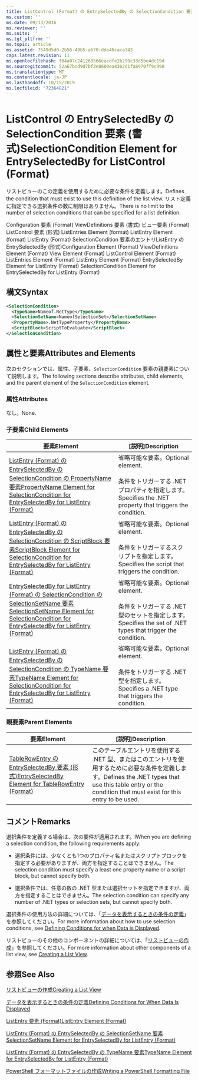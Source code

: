 ```yaml
---
title: ListControl (Format) の EntrySelectedBy の SelectionCondition 要素Microsoft Docs
ms.custom: ''
ms.date: 09/13/2016
ms.reviewer: ''
ms.suite: ''
ms.tgt_pltfrm: ''
ms.topic: article
ms.assetid: 7649d5d0-2b56-49b5-a670-dde46caca343
caps.latest.revision: 11
ms.openlocfilehash: f04a07c241268566eaedfe2b299c33d5be4dc19d
ms.sourcegitcommit: 52a67bcd9d7bf3e8600ea4302d1fa8970ff9c998
ms.translationtype: MT
ms.contentlocale: ja-JP
ms.lasthandoff: 10/15/2019
ms.locfileid: "72364821"
---
```

# <a name="selectioncondition-element-for-entryselectedby-for-listcontrol-format"></a><span data-ttu-id="4d4fd-102">ListControl の EntrySelectedBy の SelectionCondition 要素 (書式)</span><span class="sxs-lookup"><span data-stu-id="4d4fd-102">SelectionCondition Element for EntrySelectedBy for ListControl (Format)</span></span>

<span data-ttu-id="4d4fd-103">リストビューのこの定義を使用するために必要な条件を定義します。</span><span class="sxs-lookup"><span data-stu-id="4d4fd-103">Defines the condition that must exist to use this definition of the list view.</span></span> <span data-ttu-id="4d4fd-104">リスト定義に指定できる選択条件の数に制限はありません。</span><span class="sxs-lookup"><span data-stu-id="4d4fd-104">There is no limit to the number of selection conditions that can be specified for a list definition.</span></span>

<span data-ttu-id="4d4fd-105">Configuration 要素 (Format) ViewDefinitions 要素 (書式) ビュー要素 (Format) ListControl 要素 (形式) ListEntries Element (format) ListEntry Element (format) ListEntry (Format) SelectionCondition 要素のエントリListEntry の EntrySelectedBy (形式)</span><span class="sxs-lookup"><span data-stu-id="4d4fd-105">Configuration Element (Format) ViewDefinitions Element (Format) View Element (Format) ListControl Element (Format) ListEntries Element (Format) ListEntry Element (Format) EntrySelectedBy Element for ListEntry (Format) SelectionCondition Element for EntrySelectedBy for ListEntry (Format)</span></span>

## <a name="syntax"></a><span data-ttu-id="4d4fd-106">構文</span><span class="sxs-lookup"><span data-stu-id="4d4fd-106">Syntax</span></span>

```xml
<SelectionCondition>
  <TypeName>Nameof.NetType</TypeName>
  <SelectionSetName>NameofSelectionSet</SelectionSetName>
  <PropertyName>.NetTypeProperty</PropertyName>
  <ScriptBlock>ScriptToEvaluate</ScriptBlock>
</SelectionCondition>
```

## <a name="attributes-and-elements"></a><span data-ttu-id="4d4fd-107">属性と要素</span><span class="sxs-lookup"><span data-stu-id="4d4fd-107">Attributes and Elements</span></span>

<span data-ttu-id="4d4fd-108">次のセクションでは、属性、子要素、`SelectionCondition` 要素の親要素について説明します。</span><span class="sxs-lookup"><span data-stu-id="4d4fd-108">The following sections describe attributes, child elements, and the parent element of the `SelectionCondition` element.</span></span>

### <a name="attributes"></a><span data-ttu-id="4d4fd-109">属性</span><span class="sxs-lookup"><span data-stu-id="4d4fd-109">Attributes</span></span>

<span data-ttu-id="4d4fd-110">なし。</span><span class="sxs-lookup"><span data-stu-id="4d4fd-110">None.</span></span>

### <a name="child-elements"></a><span data-ttu-id="4d4fd-111">子要素</span><span class="sxs-lookup"><span data-stu-id="4d4fd-111">Child Elements</span></span>

|<span data-ttu-id="4d4fd-112">要素</span><span class="sxs-lookup"><span data-stu-id="4d4fd-112">Element</span></span>|<span data-ttu-id="4d4fd-113">[説明]</span><span class="sxs-lookup"><span data-stu-id="4d4fd-113">Description</span></span>|
|-------------|-----------------|
|[<span data-ttu-id="4d4fd-114">ListEntry (Format) の EntrySelectedBy の SelectionCondition の PropertyName 要素</span><span class="sxs-lookup"><span data-stu-id="4d4fd-114">PropertyName Element for SelectionCondition for EntrySelectedBy for ListEntry (Format)</span></span>](./propertyname-element-for-selectioncondition-for-entryselectedby-for-listcontrol-format.md)|<span data-ttu-id="4d4fd-115">省略可能な要素。</span><span class="sxs-lookup"><span data-stu-id="4d4fd-115">Optional element.</span></span><br /><br /> <span data-ttu-id="4d4fd-116">条件をトリガーする .NET プロパティを指定します。</span><span class="sxs-lookup"><span data-stu-id="4d4fd-116">Specifies the .NET property that triggers the condition.</span></span>|
|[<span data-ttu-id="4d4fd-117">ListEntry (Format) の EntrySelectedBy の SelectionCondition の ScriptBlock 要素</span><span class="sxs-lookup"><span data-stu-id="4d4fd-117">ScriptBlock Element for SelectionCondition for EntrySelectedBy for ListEntry (Format)</span></span>](./scriptblock-element-for-selectioncondition-for-entryselectedby-for-listcontrol-format.md)|<span data-ttu-id="4d4fd-118">省略可能な要素。</span><span class="sxs-lookup"><span data-stu-id="4d4fd-118">Optional element.</span></span><br /><br /> <span data-ttu-id="4d4fd-119">条件をトリガーするスクリプトを指定します。</span><span class="sxs-lookup"><span data-stu-id="4d4fd-119">Specifies the script that triggers the condition.</span></span>|
|[<span data-ttu-id="4d4fd-120">EntrySelectedBy for ListEntry (Format) の SelectionCondition の SelectionSetName 要素</span><span class="sxs-lookup"><span data-stu-id="4d4fd-120">SelectionSetName Element for SelectionCondition for EntrySelectedBy for ListEntry (Format)</span></span>](./selectionsetname-element-for-selectioncondition-for-entryselectedby-for-listentry-format.md)|<span data-ttu-id="4d4fd-121">省略可能な要素。</span><span class="sxs-lookup"><span data-stu-id="4d4fd-121">Optional element.</span></span><br /><br /> <span data-ttu-id="4d4fd-122">条件をトリガーする .NET 型のセットを指定します。</span><span class="sxs-lookup"><span data-stu-id="4d4fd-122">Specifies the set of .NET types that trigger the condition.</span></span>|
|[<span data-ttu-id="4d4fd-123">ListEntry (Format) の EntrySelectedBy の SelectionCondition の TypeName 要素</span><span class="sxs-lookup"><span data-stu-id="4d4fd-123">TypeName Element for SelectionCondition for EntrySelectedBy for ListEntry (Format)</span></span>](./typename-element-for-selectioncondition-for-entryselectedby-for-listcontrol-format.md)|<span data-ttu-id="4d4fd-124">省略可能な要素。</span><span class="sxs-lookup"><span data-stu-id="4d4fd-124">Optional element.</span></span><br /><br /> <span data-ttu-id="4d4fd-125">条件をトリガーする .NET 型を指定します。</span><span class="sxs-lookup"><span data-stu-id="4d4fd-125">Specifies a .NET type that triggers the condition.</span></span>|

### <a name="parent-elements"></a><span data-ttu-id="4d4fd-126">親要素</span><span class="sxs-lookup"><span data-stu-id="4d4fd-126">Parent Elements</span></span>

|<span data-ttu-id="4d4fd-127">要素</span><span class="sxs-lookup"><span data-stu-id="4d4fd-127">Element</span></span>|<span data-ttu-id="4d4fd-128">[説明]</span><span class="sxs-lookup"><span data-stu-id="4d4fd-128">Description</span></span>|
|-------------|-----------------|
|[<span data-ttu-id="4d4fd-129">TableRowEntry の EntrySelectedBy 要素 (形式)</span><span class="sxs-lookup"><span data-stu-id="4d4fd-129">EntrySelectedBy Element for TableRowEntry (Format)</span></span>](./entryselectedby-element-for-tablerowentry-for-tablecontrol-format.md)|<span data-ttu-id="4d4fd-130">このテーブルエントリを使用する .NET 型、またはこのエントリを使用するために必要な条件を定義します。</span><span class="sxs-lookup"><span data-stu-id="4d4fd-130">Defines the .NET types that use this table entry or the condition that must exist for this entry to be used.</span></span>|

## <a name="remarks"></a><span data-ttu-id="4d4fd-131">コメント</span><span class="sxs-lookup"><span data-stu-id="4d4fd-131">Remarks</span></span>

<span data-ttu-id="4d4fd-132">選択条件を定義する場合は、次の要件が適用されます。</span><span class="sxs-lookup"><span data-stu-id="4d4fd-132">lWhen you are defining a selection condition, the following requirements apply:</span></span>

- <span data-ttu-id="4d4fd-133">選択条件には、少なくとも1つのプロパティ名またはスクリプトブロックを指定する必要がありますが、両方を指定することはできません。</span><span class="sxs-lookup"><span data-stu-id="4d4fd-133">The selection condition must specify a least one property name or a script block, but cannot specify both.</span></span>

- <span data-ttu-id="4d4fd-134">選択条件では、任意の数の .NET 型または選択セットを指定できますが、両方を指定することはできません。</span><span class="sxs-lookup"><span data-stu-id="4d4fd-134">The selection condition can specify any number of .NET types or selection sets, but cannot specify both.</span></span>

<span data-ttu-id="4d4fd-135">選択条件の使用方法の詳細については、「[データを表示するときの条件の定義](./defining-conditions-for-displaying-data.md)」を参照してください。</span><span class="sxs-lookup"><span data-stu-id="4d4fd-135">For more information about how to use selection conditions, see [Defining Conditions for when Data is Displayed](./defining-conditions-for-displaying-data.md).</span></span>

<span data-ttu-id="4d4fd-136">リストビューのその他のコンポーネントの詳細については、「[リストビューの作成](./creating-a-list-view.md)」を参照してください。</span><span class="sxs-lookup"><span data-stu-id="4d4fd-136">For more information about other components of a list view, see [Creating a List View](./creating-a-list-view.md).</span></span>

## <a name="see-also"></a><span data-ttu-id="4d4fd-137">参照</span><span class="sxs-lookup"><span data-stu-id="4d4fd-137">See Also</span></span>

[<span data-ttu-id="4d4fd-138">リストビューの作成</span><span class="sxs-lookup"><span data-stu-id="4d4fd-138">Creating a List View</span></span>](./creating-a-list-view.md)

[<span data-ttu-id="4d4fd-139">データを表示するときの条件の定義</span><span class="sxs-lookup"><span data-stu-id="4d4fd-139">Defining Conditions for When Data Is Displayed</span></span>](./defining-conditions-for-displaying-data.md)

[<span data-ttu-id="4d4fd-140">ListEntry 要素 (Format)</span><span class="sxs-lookup"><span data-stu-id="4d4fd-140">ListEntry Element (Format)</span></span>](./listentry-element-for-listcontrol-format.md)

[<span data-ttu-id="4d4fd-141">ListEntry (Format) の EntrySelectedBy の SelectionSetName 要素</span><span class="sxs-lookup"><span data-stu-id="4d4fd-141">SelectionSetName Element for EntrySelectedBy for ListEntry (Format)</span></span>](./selectionsetname-element-for-entryselectedby-for-listcontrol-format.md)

[<span data-ttu-id="4d4fd-142">ListEntry (Format) の EntrySelectedBy の TypeName 要素</span><span class="sxs-lookup"><span data-stu-id="4d4fd-142">TypeName Element for EntrySelectedBy for ListEntry (Format)</span></span>](/powershell/developer/format/typename-element-for-entryselectedby-for-listcontrol-format)

[<span data-ttu-id="4d4fd-143">PowerShell フォーマットファイルの作成</span><span class="sxs-lookup"><span data-stu-id="4d4fd-143">Writing a PowerShell Formatting File</span></span>](./writing-a-powershell-formatting-file.md)
